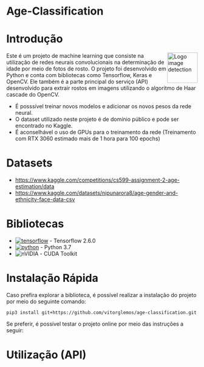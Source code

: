 # Age-Classification

# Introdução

<img src="https://encrypted-tbn0.gstatic.com/images?q=tbn:ANd9GcQiJT2ISxJXw8c2XpHdw3Egx7QE72xuhZV2nB_PB306uefd98cnaVYGK7hLy9f7mj9bAqk&usqp=CAU" align="right"
     alt="Logo image detection" width="80" height="80">
     
Este é um projeto de machine learning que consiste na utilização de redes neurais convolucionais na 
determinação de idade por meio de fotos de rosto. O projeto foi desenvolvido em Python e conta com
bibliotecas como Tensorflow, Keras e OpenCV. Ele também é a parte principal do serviço (API) 
desenvolvido para extrair rostos em imagens utilizando o algoritmo de  Haar cascade do OpenCV.

* É posssível treinar novos modelos e adicionar os novos pesos da rede neural. 
* O dataset utilizado neste projeto é de domínio público e pode ser encontrado no Kaggle. 
* É aconselhável o uso de GPUs para o treinamento da rede (Treinamento com RTX 3060 estimado mais de 1 hora para 100 epochs) 


# Datasets 
* https://www.kaggle.com/competitions/cs599-assignment-2-age-estimation/data
* https://www.kaggle.com/datasets/nipunarora8/age-gender-and-ethnicity-face-data-csv

# Bibliotecas 
- [![tensorflow](https://badges.aleen42.com/src/tensorflow.svg)]() - Tensorflow 2.6.0
- [![python](https://badges.aleen42.com/src/python.svg)]() - Python 3.7
- ![nVIDIA](https://img.shields.io/badge/nVIDIA-%2376B900.svg?style=for-the-badge&logo=nVIDIA&logoColor=white) - CUDA Toolkit 

# Instalação Rápida

Caso prefira explorar a biblioteca, é possível realizar a instalação do projeto por meio do seguinte comando:
```
pip3 install git+https://github.com/vitorglemos/age-classification.git
```

Se preferir, é possível testar o projeto online por meio das instruções a seguir:

# Utilização (API)

